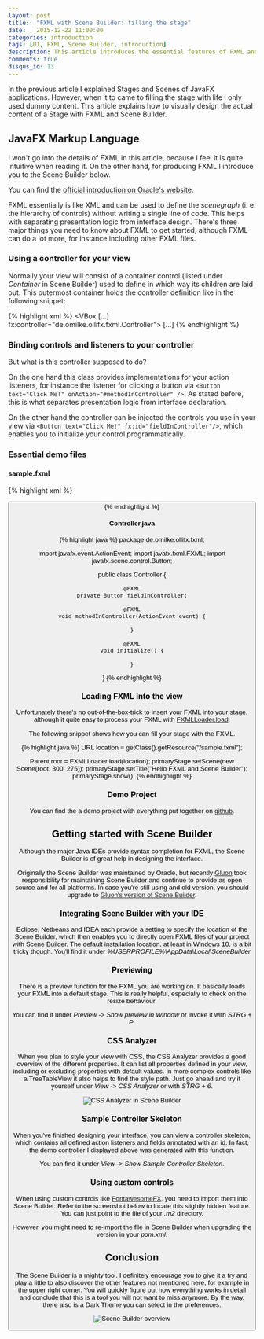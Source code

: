 ```yaml
---
layout: post
title:  "FXML with Scene Builder: filling the stage"
date:   2015-12-22 11:00:00
categories: introduction
tags: [UI, FXML, Scene Builder, introduction]
description: This article introduces the essential features of FXML and explains the basic usage of the Scene Builder to easily design even complex views.
comments: true
disqus_id: 13
---
```


In the previous article I explained Stages and Scenes of JavaFX applications. However, when it to came to filling the stage with life 
I only used dummy content. This article explains how to visually design the actual content of a Stage with FXML and Scene Builder.

## JavaFX Markup Language

I won't go into the details of FXML in this article, because I feel it is quite intuitive when reading it. On the other hand, for producing
FXML I introduce you to the Scene Builder below.

You can find the [official introduction on Oracle's website](http://docs.oracle.com/javafx/2/api/javafx/fxml/doc-files/introduction_to_fxml.html).

FXML essentially is like XML and can be used to define the *scenegraph* (i. e. the hierarchy of controls) without writing a single line of code. 
This helps with separating presentation logic from interface design. There's three major things you need to know about FXML to get started,
although FXML can do a lot more, for instance including other FXML files.

### Using a controller for your view

Normally your view will consist of a container control (listed under *Container* in Scene Builder) used to define in which way its children
are laid out. This outermost container holds the controller definition like in the following snippet:

{% highlight xml %}
<VBox [...] fx:controller="de.omilke.ollifx.fxml.Controller">
    [...]
</VBox>
{% endhighlight %}

### Binding controls and listeners to your controller

But what is this controller supposed to do?

On the one hand this class provides implementations for your action listeners, for instance the listener for clicking a button
via `<Button text="Click Me!" onAction="#methodInController" />`. As stated before, this is what separates presentation logic from interface 
declaration.

On the other hand the controller can be injected the controls you use in your view via `<Button text="Click Me!" fx:id="fieldInController"/>`, which
enables you to  initialize your control programmatically.

###  Essential demo files

#### sample.fxml

{% highlight xml %}
<?xml version="1.0" encoding="UTF-8"?>

<?import javafx.scene.control.Button?>
<?import javafx.scene.layout.VBox?>

<VBox xmlns="http://javafx.com/javafx/8.0.40" xmlns:fx="http://javafx.com/fxml/1"
      prefHeight="400.0"
      prefWidth="600.0"
      fx:controller="de.omilke.ollifx.fxml.Controller">
    <children>
        <Button text="Button" fx:id="fieldInController" onAction="#methodInController"/>
    </children>
</VBox>
{% endhighlight %}

#### Controller.java

{% highlight java %}
package de.omilke.ollifx.fxml;

import javafx.event.ActionEvent;
import javafx.fxml.FXML;
import javafx.scene.control.Button;

public class Controller {

    @FXML
    private Button fieldInController;

    @FXML
    void methodInController(ActionEvent event) {

    }

    @FXML
    void initialize() {

    }

}
{% endhighlight %}


### Loading FXML into the view

Unfortunately there's no out-of-the-box-trick to insert your FXML into your stage, although it quite easy to process your FXML
with [FXMLLoader.load](http://docs.oracle.com/javafx/2/api/javafx/fxml/FXMLLoader.html).

The following snippet shows how you can fill your stage with the FXML.

{% highlight java %}
URL location = getClass().getResource("/sample.fxml");

Parent root = FXMLLoader.load(location);
primaryStage.setScene(new Scene(root, 300, 275));
primaryStage.setTitle("Hello FXML and Scene Builder");
primaryStage.show();
{% endhighlight %}

### Demo Project

You can find the a demo project with everything put together on [github](https://github.com/omilke/olli-fx-fxml).

## Getting started with Scene Builder

Although the major Java IDEs provide syntax completion for FXML, the Scene Builder is of great help in designing the interface.

Originally the Scene Builder was maintained by Oracle, but recently [Gluon](http://gluonhq.com/) took responsibility for maintaining
Scene Builder and continue to provide as open source and for all platforms. In case you're still using and old version, you should
upgrade to [Gluon's version of Scene Builder](http://gluonhq.com/open-source/scene-builder/).

### Integrating Scene Builder with your IDE

Eclipse, Netbeans and IDEA each provide a setting to specify the location of the Scene Builder, which then enables you to directly open 
FXML files of your project with Scene Builder. The default installation location, at least in Windows 10, is a bit tricky though. You'll find
it under *%USERPROFILE%\AppData\Local\SceneBuilder*

### Previewing

There is a preview function for the FXML you are working on. It basically loads your FXML into a default stage. This is really helpful, especially
to check on the resize behaviour.

You can find it under *Preview* -> *Show preview in Window* or invoke it with *STRG + P*.

### CSS Analyzer

When you plan to style your view with CSS, the CSS Analyzer provides a good overview of the different properties. It can list all properties
defined in your view, including or excluding properties with default values. In more complex controls like a TreeTableView it also helps to
find the style path. Just go ahead and try it yourself under *View* -> *CSS Analyzer* or with *STRG + 6*.

![CSS Analyzer in Scene Builder]({{site.baseurl}}/img/fx/css-analyzer.png "CSS Analyzer in Scene Builder")

### Sample Controller Skeleton

When you've finished designing your interface, you can view a controller skeleton, which contains all defined action listeners and fields
annotated with an id. In fact, the demo controller I displayed above was generated with this function.

You can find it under *View* -> *Show Sample Controller Skeleton*.

### Using custom controls

When using custom controls like [FontawesomeFX](http://oliver-milke.de/fontawesome-fx.html), you need to import them into Scene Builder.
Refer to the screenshot below to locate this slightly hidden feature. You can just point to the file of your *.m2* directory.

However, you might need to re-import the file in Scene Builder when upgrading the version in your *pom.xml*.

## Conclusion

The Scene Builder is a mighty tool. I definitely encourage you to give it a try and play a little to also discover the other features not 
mentioned here, for example in the upper right corner. You will quickly figure out how everything works in detail and conclude that this is a 
tool you will not want to miss anymore. By the way, there also is a Dark Theme you can select in the preferences.

![Scene Builder overview]({{site.baseurl}}/img/fx/sb-full.png "Scene Builder overview")